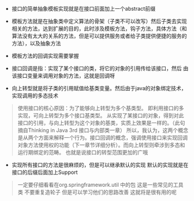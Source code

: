 * 接口的简单抽象模板实现就是在接口前面加上一个abstract前缀
* 模板方法就是在抽象类中定义算法的骨架（子类不可以改写）然后子类去实现相关的方法，达到扩展的目的，此时涉及模板方法，钩子方法，具体方法（和算法没有太大的关系的方法，但是可以提供服务或者给子类提供便捷的服务的方法），以及抽象方法

* 模板方法的回调实现需要掌握
* 接口回调是指：实现了某个接口的类，将它的对象的引用传给该接口，然后 由该接口变量来调用对象的方法，这就是回调呀
* 向上转型就是将子类的引用赋值给基类变量。然后由于java的对象绑定技术，实现调用的多态技术
> 使用接口的核心原因：为了能够向上转型为多个基类型。
即利用接口的多实现，可向上转型为多个接口基类型。
从实现了某接口的对象，得到对此接口的引用，与向上转型为这个对象的基类，实质上效果是一样的。（此句摘自Thinking in Java 3rd 接口与内部类一章）
所以，我认为，这两个概念是从两个方面来解释一个行为。接口回调的概念，强调使用接口来实现回调对象方法使用权的功能（下一章节详细分析）。而向上转型则牵涉到多态和运行期绑定的范畴。
也就是说接口的转型范围更加的广哦

* 实现所有接口的方法是很麻烦的，但是可以继承默认的实现  默认的实现就是在接口的后缀后面加上Support

>一定要仔细看看在org.springframework.util 中的包  这是一些常见的工具类 不要重复造轮子  但是可以学习他们的思路改善  这就将是很有用的呢



